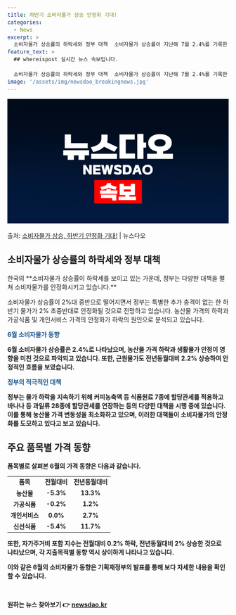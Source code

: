 ```yaml
---
title: 하반기 소비자물가 상승 안정화 기대!
categories:
  - News
excerpt: >
  소비자물가 상승률의 하락세와 정부 대책  소비자물가 상승률이 지난해 7월 2.4%를 기록한 이후 11개월 만…
feature_text: >
  ## whereispost 실시간 뉴스 속보입니다.

  소비자물가 상승률의 하락세와 정부 대책  소비자물가 상승률이 지난해 7월 2.4%를 기록한 이후 11개월 만…
image: '/assets/img/newsdao_breakingnews.jpg'
---
```


![뉴스다오 속보](/assets/img/newsdao_breakingnews.jpg)

<p>출처: <a href="https://newsdao.kr/4550" rel="dofollow">소비자물가 상승, 하반기 안정화 기대!</a> | 뉴스다오</p>

<h2 data-ke-size="size26">소비자물가 상승률의 하락세와 정부 대책</h2>
한국의 **소비자물가 상승률이 하락세를 보이고 있는 가운데, 정부는 다양한 대책을 펼쳐 소비자물가를 안정화시키고 있습니다.**

<p data-ke-size="size16">소비자물가 상승률이 2%대 중반으로 떨어지면서 정부는 특별한 추가 충격이 없는 한 하반기 물가가 2% 초중반대로 안정화될 것으로 전망하고 있습니다. 농산물 가격의 하락과 가공식품 및 개인서비스 가격의 안정화가 하락의 원인으로 분석되고 있습니다.</p>

<b><span style="color: #1a5490;">6월 소비자물가 동향</span><b>
<p data-ke-size="size16">6월 소비자물가 상승률은 2.4%로 나타났으며, 농산물 가격 하락과 생활물가 안정이 영향을 미친 것으로 파악되고 있습니다. 또한, 근원물가도 전년동월대비 2.2% 상승하여 안정적인 흐름을 보였습니다.</p>

<b><span style="color: #1a5490;">정부의 적극적인 대책</span><b>
<p data-ke-size="size16">정부는 물가 하락을 지속하기 위해 커피농축액 등 식품원료 7종에 할당관세를 적용하고 바나나 등 과일류 28종에 할당관세를 연장하는 등의 다양한 대책을 시행 중에 있습니다. 이를 통해 농산물 가격 변동성을 최소화하고 있으며, 이러한 대책들이 소비자물가의 안정화를 도모하고 있다고 보고 있습니다.</p>

<h2 data-ke-size="size26">주요 품목별 가격 동향</h2>
품목별로 살펴본 6월의 가격 동향은 다음과 같습니다.

<table>
  <tr>
    <td style="text-align: center; height: 17px;"><b>품목</b></td>
    <td style="text-align: center; height: 17px;"><b>전월대비</b></td>
    <td style="text-align: center; height: 17px;"><b>전년동월대비</b></td>
  </tr>
  <tr>
    <td style="text-align: center; height: 17px;">농산물</td>
    <td style="text-align: center; height: 17px;">-5.3%</td>
    <td style="text-align: center; height: 17px;">13.3%</td>
  </tr>
  <tr>
    <td style="text-align: center; height: 17px;">가공식품</td>
    <td style="text-align: center; height: 17px;">-0.2%</td>
    <td style="text-align: center; height: 17px;">1.2%</td>
  </tr>
  <tr>
    <td style="text-align: center; height: 17px;">개인서비스</td>
    <td style="text-align: center; height: 17px;">0.0%</td>
    <td style="text-align: center; height: 17px;">2.7%</td>
  </tr>
  <tr>
    <td style="text-align: center; height: 17px;">신선식품</td>
    <td style="text-align: center; height: 17px;">-5.4%</td>
    <td style="text-align: center; height: 17px;">11.7%</td>
  </tr>
</table>
또한, 자가주거비 포함 지수는 전월대비 0.2% 하락, 전년동월대비 2% 상승한 것으로 나타났으며, 각 지출목적별 동향 역시 상이하게 나타나고 있습니다.

이와 같은 6월의 소비자물가 동향은 기획재정부의 발표를 통해 보다 자세한 내용을 확인할 수 있습니다.

<p data-ke-size="size16">&nbsp;</p> 

원하는 뉴스 찾아보기 👉 <a href="https://newsdao.kr" rel="dofollow">newsdao.kr</a>


